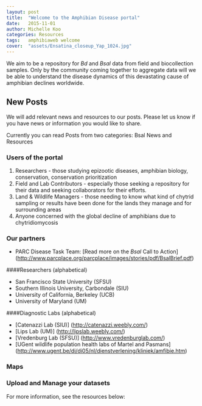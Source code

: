 ```yaml
---
layout: post
title:  "Welcome to the Amphibian Disease portal"
date:   2015-11-01
author: Michelle Koo
categories: Resources
tags:	amphibiaweb welcome 
cover:  "assets/Ensatina_closeup_Yap_1024.jpg"
---
```


We aim to be a repository for _Bd_ and _Bsal_ data from field and biocollection samples. Only by the community coming together to aggregate data will we be able to understand the disease dynamics of this devastating cause of amphibian declines worldwide.

## New Posts

We will add relevant news and resources to our posts. Please let us know if you have news or information you would like to share.     

Currently you can read Posts from two categories: Bsal News and Resources

### Users of the portal    

<ol>
          <li>
            Researchers - those studying epizootic diseases, amphibian
            biology, conservation, conservation prioritization
          </li>
          <li>
            Field and Lab Contributors - especially those seeking a
            repository for their data and seeking collaborators for
            their efforts.
          </li>
          <li>
            Land & Wildlife Managers - those needing to know what kind
            of chytrid sampling or results have been done for the
            lands they manage and for surrounding areas
          </li>
          <li>
            Anyone concerned with the global decline of amphibians due to chytridiomycosis
          </li>
        </ol>



### Our partners     
- PARC Disease Task Team: [Read more on the _Bsal_ Call to Action] (http://www.parcplace.org/parcplace/images/stories/pdf/BsalBrief.pdf)

####Researchers (alphabetical)
- San Francisco State University (SFSU) 
- Southern Illinois University, Carbondale (SIU) 
- University of California, Berkeley (UCB)
- University of Maryland (UM)
   
####Diagnostic Labs (alphabetical) 
- [Catenazzi Lab (SIU)] (http://catenazzi.weebly.com/)
- [Lips Lab (UM)] (http://lipslab.weebly.com/)
- [Vredenburg Lab (SFSU)] (http://www.vredenburglab.com/)
- [UGent wildlife population health labs of Martel and Pasmans] (http://www.ugent.be/di/di05/nl/dienstverlening/kliniek/amfibie.htm)


### Maps

### Upload and Manage your datasets


    
For more information, see the resources below:

[AmphibiaWeb]:      http://amphibiaweb.org
[PARC Bsal Task Team]:   http://parcplace.org/parcplace/resources/disease-task-team.html
[Amphibian Survival Alliance]: http://www.amphibians.org/

